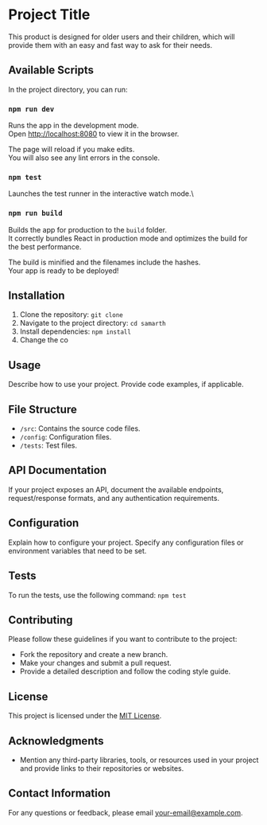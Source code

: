 # Project Title

This product is designed for older users and their children, which will provide them with an easy and fast way to ask for their needs.

## Available Scripts

In the project directory, you can run:

### `npm run dev `

Runs the app in the development mode.\
Open [http://localhost:8080](http://localhost:3000) to view it in the browser.

The page will reload if you make edits.\
You will also see any lint errors in the console.

### `npm test`

Launches the test runner in the interactive watch mode.\

### `npm run build`

Builds the app for production to the `build` folder.\
It correctly bundles React in production mode and optimizes the build for the best performance.

The build is minified and the filenames include the hashes.\
Your app is ready to be deployed!


## Installation

1. Clone the repository: `git clone  `
2. Navigate to the project directory: `cd samarth`
3. Install dependencies: `npm install`
4. Change the co

## Usage

Describe how to use your project. Provide code examples, if applicable.

## File Structure

- `/src`: Contains the source code files.
- `/config`: Configuration files.
- `/tests`: Test files.

## API Documentation

If your project exposes an API, document the available endpoints, request/response formats, and any authentication requirements.

## Configuration

Explain how to configure your project. Specify any configuration files or environment variables that need to be set.

## Tests

To run the tests, use the following command: `npm test`

## Contributing

Please follow these guidelines if you want to contribute to the project:
- Fork the repository and create a new branch.
- Make your changes and submit a pull request.
- Provide a detailed description and follow the coding style guide.

## License

This project is licensed under the [MIT License](LICENSE).

## Acknowledgments

- Mention any third-party libraries, tools, or resources used in your project and provide links to their repositories or websites.

## Contact Information

For any questions or feedback, please email [your-email@example.com](mailto:your-email@example.com).

